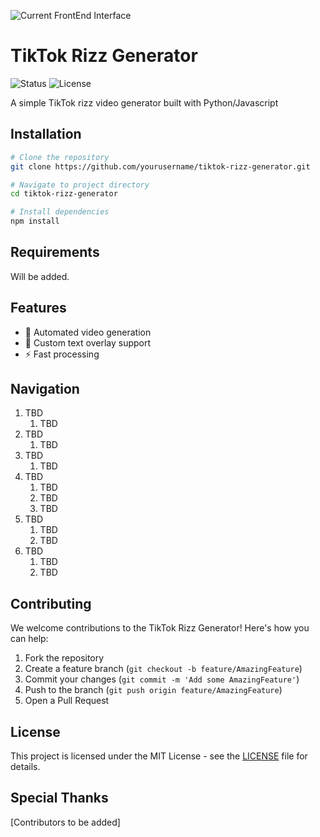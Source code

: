 ![Current FrontEnd Interface](https://github.com/user-attachments/assets/93b8044d-14bc-48f8-b157-1c38a9979d71)

# TikTok Rizz Generator

![Status](https://img.shields.io/badge/Status-In%20Development-yellow)
![License](https://img.shields.io/badge/License-MIT-blue)

A simple TikTok rizz video generator built with Python/Javascript

## Installation
```bash
# Clone the repository
git clone https://github.com/yourusername/tiktok-rizz-generator.git

# Navigate to project directory
cd tiktok-rizz-generator

# Install dependencies
npm install
```

## Requirements
Will be added.

## Features
- 🎥 Automated video generation
- 💬 Custom text overlay support
- ⚡ Fast processing

## Navigation
1. TBD
    1. TBD
2. TBD
    1. TBD
3. TBD
    1. TBD
4. TBD
    1. TBD
    2. TBD
    3. TBD
5. TBD
    1. TBD
    2. TBD
6. TBD
    1. TBD
    2. TBD

## Contributing
We welcome contributions to the TikTok Rizz Generator! Here's how you can help:

1. Fork the repository
2. Create a feature branch (`git checkout -b feature/AmazingFeature`)
3. Commit your changes (`git commit -m 'Add some AmazingFeature'`)
4. Push to the branch (`git push origin feature/AmazingFeature`)
5. Open a Pull Request

## License
This project is licensed under the MIT License - see the [LICENSE](LICENSE) file for details.

## Special Thanks
[Contributors to be added]
